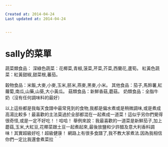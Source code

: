 ```yaml
---

Created at: 2014-04-24
Last updated at: 2014-04-24


---
```


# sally的菜單


蔬菜類食品：
深綠色蔬菜：花椰菜,青椒,菠菜,芹菜,芥菜,西蘭花,蘆筍。
紅黃色蔬菜：紅黃甜椒,甜菜根,蕃茄。

穀物食品：米飯,大麥,小麥,玉米,胚米,燕麥,黑麥,小米。
其他食品：茄子,馬鈴薯,紅蘿蔔,南瓜,山藥,山葵,大小黃瓜。
菇類食品：新鮮香菇,蘑菇。
奶類食品：全脂牛奶（沒有任何調味料的最好）

以上這些都是我每天食譜中最常見到的食物,我都是偏水煮或是稍微調味,或是煮成高湯比較多！最喜歡的主法莫過於全部都混在一起煮成一道菜！這似乎另你們覺得很奇怪,或是一定不好吃！！哈哈！
舉例來說：我最喜歡的一道菜是新鮮茄子,加上蘑菇,玉米,大紅豆,花椰菜跟土豆一起煮起來,最後放鹽和少許醋及意大利香料調味！其實超級好吃！超級健康！
網路上有很多食譜了,我不教大家煮法.因為我相信你們一定比我還會煮菜拉＾＾

